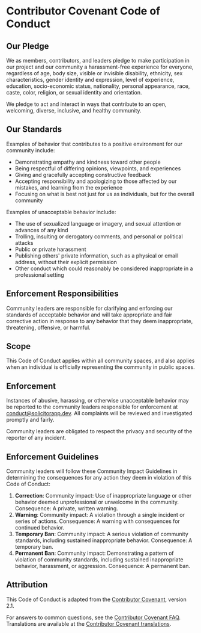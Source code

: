 # Contributor Covenant Code of Conduct

## Our Pledge

We as members, contributors, and leaders pledge to make participation in our project and our community a harassment-free experience for everyone, regardless of age, body size, visible or invisible disability, ethnicity, sex characteristics, gender identity and expression, level of experience, education, socio-economic status, nationality, personal appearance, race, caste, color, religion, or sexual identity and orientation.

We pledge to act and interact in ways that contribute to an open, welcoming, diverse, inclusive, and healthy community.

## Our Standards

Examples of behavior that contributes to a positive environment for our community include:

- Demonstrating empathy and kindness toward other people
- Being respectful of differing opinions, viewpoints, and experiences
- Giving and gracefully accepting constructive feedback
- Accepting responsibility and apologizing to those affected by our mistakes, and learning from the experience
- Focusing on what is best not just for us as individuals, but for the overall community

Examples of unacceptable behavior include:

- The use of sexualized language or imagery, and sexual attention or advances of any kind
- Trolling, insulting or derogatory comments, and personal or political attacks
- Public or private harassment
- Publishing others' private information, such as a physical or email address, without their explicit permission
- Other conduct which could reasonably be considered inappropriate in a professional setting

## Enforcement Responsibilities

Community leaders are responsible for clarifying and enforcing our standards of acceptable behavior and will take appropriate and fair corrective action in response to any behavior that they deem inappropriate, threatening, offensive, or harmful.

## Scope

This Code of Conduct applies within all community spaces, and also applies when an individual is officially representing the community in public spaces.

## Enforcement

Instances of abusive, harassing, or otherwise unacceptable behavior may be reported to the community leaders responsible for enforcement at [conduct@solicitorapp.dev](mailto:conduct@solicitorapp.dev). All complaints will be reviewed and investigated promptly and fairly.

Community leaders are obligated to respect the privacy and security of the reporter of any incident.

## Enforcement Guidelines

Community leaders will follow these Community Impact Guidelines in determining the consequences for any action they deem in violation of this Code of Conduct:

1. **Correction**: Community impact: Use of inappropriate language or other behavior deemed unprofessional or unwelcome in the community. Consequence: A private, written warning.
2. **Warning**: Community impact: A violation through a single incident or series of actions. Consequence: A warning with consequences for continued behavior.
3. **Temporary Ban**: Community impact: A serious violation of community standards, including sustained inappropriate behavior. Consequence: A temporary ban.
4. **Permanent Ban**: Community impact: Demonstrating a pattern of violation of community standards, including sustained inappropriate behavior, harassment, or aggression. Consequence: A permanent ban.

## Attribution

This Code of Conduct is adapted from the [Contributor Covenant](https://www.contributor-covenant.org), version 2.1.

For answers to common questions, see the [Contributor Covenant FAQ](https://www.contributor-covenant.org/faq). Translations are available at the [Contributor Covenant translations](https://www.contributor-covenant.org/translations).
